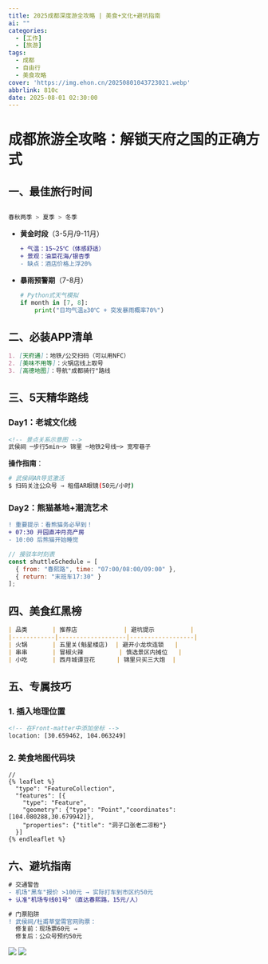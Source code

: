 ```yaml
---
title: 2025成都深度游全攻略 | 美食+文化+避坑指南
ai: ""
categories:
  - [工作]
  - [旅游]
tags:
  - 成都
  - 自由行
  - 美食攻略
cover: 'https://img.ehon.cn/20250801043723021.webp'
abbrlink: 810c
date: 2025-08-01 02:30:00
---
```


# 成都旅游全攻略：解锁天府之国的正确方式

## 一、最佳旅行时间
```bash

春秋两季 > 夏季 > 冬季
```
- **黄金时段**（3-5月/9-11月）  
  ```diff
  + 气温：15~25℃（体感舒适）
  + 景观：油菜花海/银杏季
  - 缺点：酒店价格上浮20%
  ```
- **暴雨预警期**（7-8月）  
  ```python
  # Python式天气模拟
  if month in [7, 8]:
      print("日均气温≥30℃ + 突发暴雨概率70%")
  ```

## 二、必装APP清单
```markdown
1. [天府通]：地铁/公交扫码（可以用NFC）
2. [美味不用等]：火锅店线上取号
3. [高德地图]：导航"成都骑行"路线
```

## 三、5天精华路线

### Day1：老城文化线
```html
<!-- 景点关系示意图 -->
武侯祠 ─步行5min─> 锦里 ─地铁2号线─> 宽窄巷子
```
**操作指南**：
```bash
# 武侯祠AR导览激活
$ 扫码关注公众号 → 租借AR眼镜(50元/小时)
```

### Day2：熊猫基地+潮流艺术
```diff
! 重要提示：看熊猫务必早到！
+ 07:30 开园直冲月亮产房
- 10:00 后熊猫开始睡觉
```
```javascript
// 接驳车时刻表
const shuttleSchedule = [
  { from: "春熙路", time: "07:00/08:00/09:00" },
  { return: "末班车17:30" }
];
```

## 四、美食红黑榜
```markdown
| 品类       | 推荐店             | 避坑提示          |
|------------|-------------------|------------------|
| 火锅       | 五里关(魁星楼店)  | 避开小龙坎连锁   |
| 串串       | 冒椒火辣          | 慎选景区内摊位   |
| 小吃       | 西月城谭豆花      | 锦里只买三大炮  |
```

## 五、专属技巧
### 1. 插入地理位置
```html
<!-- 在Front-matter中添加坐标 -->
location: [30.659462, 104.063249]
```
### 2. 美食地图代码块
```leaflet
// 
{% leaflet %}
  "type": "FeatureCollection",
  "features": [{
    "type": "Feature",
    "geometry": {"type": "Point","coordinates": [104.080288,30.679942]},
    "properties": {"title": "洞子口张老二凉粉"}
  }]
{% endleaflet %}
```

## 六、避坑指南
```diff
# 交通警告
- 机场"黑车"报价 >100元 → 实际打车到市区约50元
+ 认准"机场专线01号"（直达春熙路，15元/人）

# 门票陷阱
! 武侯祠/杜甫草堂需官网购票：
  修复前：现场票60元 → 
  修复后：公众号预约50元
```

![](https://img.ehon.cn/20250801034721129.jpg)
![](https://img.ehon.cn/20250801034212514.jpg)

